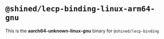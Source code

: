 # `@shined/lecp-binding-linux-arm64-gnu`

This is the **aarch64-unknown-linux-gnu** binary for `@shined/lecp-binding`
